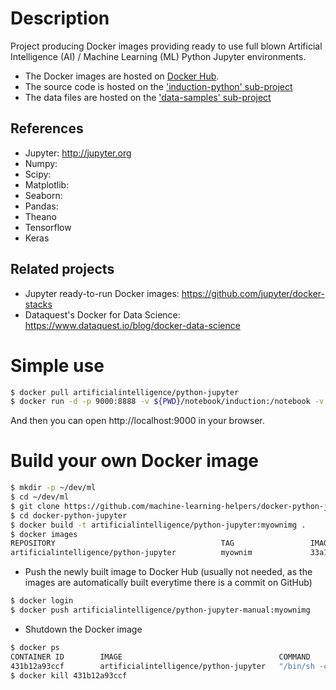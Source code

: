 # Description

Project producing Docker images providing ready to use
full blown Artificial Intelligence (AI) / Machine Learning (ML)
Python Jupyter environments.

* The Docker images are hosted on [Docker Hub](http://hub.docker.com/r/artificialintelligence/python-jupyter/).
* The source code is hosted on the ['induction-python' sub-project](http://github.com/machine-learning-helpers/induction-python)
* The data files are hosted on the ['data-samples' sub-project](http://github.com/machine-learning-helpers/data-samples)

## References
* Jupyter: http://jupyter.org
* Numpy:
* Scipy:
* Matplotlib:
* Seaborn: 
* Pandas: 
* Theano
* Tensorflow
* Keras

## Related projects
* Jupyter ready-to-run Docker images: https://github.com/jupyter/docker-stacks
* Dataquest's Docker for Data Science: https://www.dataquest.io/blog/docker-data-science

# Simple use
```bash
$ docker pull artificialintelligence/python-jupyter
$ docker run -d -p 9000:8888 -v ${PWD}/notebook/induction:/notebook -v ${PWD}/data/induction:/data artificialintelligence/python-jupyter
```
And then you can open http://localhost:9000 in your browser.


# Build your own Docker image
```bash
$ mkdir -p ~/dev/ml
$ cd ~/dev/ml
$ git clone https://github.com/machine-learning-helpers/docker-python-jupyter.git
$ cd docker-python-jupyter
$ docker build -t artificialintelligence/python-jupyter:myownimg .
$ docker images
REPOSITORY                                     TAG                 IMAGE ID            CREATED              SIZE
artificialintelligence/python-jupyter          myownim             33a1ad533140        About a minute ago   2.29GB
```
* Push the newly built image to Docker Hub (usually not needed,
as the images are automatically built everytime there is a commit on GitHub)
```bash
$ docker login
$ docker push artificialintelligence/python-jupyter-manual:myownimg
```
* Shutdown the Docker image
```bash
$ docker ps
CONTAINER ID        IMAGE                                   COMMAND                  CREATED             STATUS              PORTS                    NAMES
431b12a93ccf        artificialintelligence/python-jupyter   "/bin/sh -c 'jupyt..."   4 minutes ago       Up 4 minutes        0.0.0.0:9000->8888/tcp   friendly_euclid
$ docker kill 431b12a93ccf 
```


